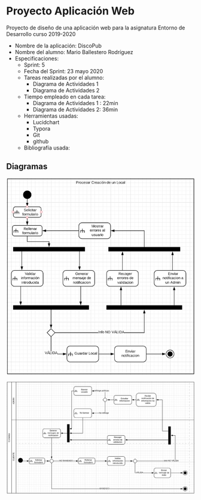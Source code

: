 # Proyecto Aplicación Web

Proyecto de diseño de una aplicación web para la asignatura Entorno de Desarrollo curso 2019-2020

* Nombre de la aplicación: DiscoPub
* Nombre del alumno: Mario Ballestero Rodríguez
* Especificaciones:
  * Sprint: 5
  * Fecha del Sprint: 23 mayo 2020
  * Tareas realizadas por el alumno:
    * Diagrama de Actividades 1
    * Diagrama de Actividades 2
  * Tiempo empleado en cada tarea:
    * Diagrama de Actividades 1 : 22min	
    * Diagrama de Actividades 2: 36min
  * Herramientas usadas:
    * Lucidchart
    * Typora 
    * Git
    * github
  * Bibliografía usada:



## Diagramas

![Actividades1](./imagenes/Actividades1.png)





![Actividades2](./imagenes/Actividades2.png)

